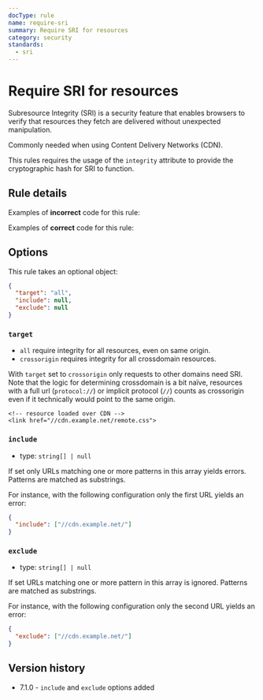 ```yaml
---
docType: rule
name: require-sri
summary: Require SRI for resources
category: security
standards:
  - sri
---
```


# Require SRI for resources

Subresource Integrity (SRI) is a security feature that enables browsers to
verify that resources they fetch are delivered without unexpected manipulation.

Commonly needed when using Content Delivery Networks (CDN).

This rules requires the usage of the `integrity` attribute to provide the
cryptographic hash for SRI to function.

## Rule details

Examples of **incorrect** code for this rule:

<validate name="incorrect" rules="require-sri">
    <script src="//cdn.example.net/jquery.min.js"></script>
</validate>

Examples of **correct** code for this rule:

<validate name="correct" rules="require-sri">
    <script src="//cdn.example.net/jquery.min.js" integrity="sha384-..."></script>
</validate>

## Options

This rule takes an optional object:

```json
{
  "target": "all",
  "include": null,
  "exclude": null
}
```

### `target`

- `all` require integrity for all resources, even on same origin.
- `crossorigin` requires integrity for all crossdomain resources.

With `target` set to `crossorigin` only requests to other domains need SRI. Note
that the logic for determining crossdomain is a bit naïve, resources with a full
url (`protocol://`) or implicit protocol (`//`) counts as crossorigin even if it
technically would point to the same origin.

<validate name="crossorigin" rules="require-sri" require-sri='{"target": "crossorigin"}'>
    <!--- local resource -->
    <link href="local.css">

    <!-- resource loaded over CDN -->
    <link href="//cdn.example.net/remote.css">

</validate>

### `include`

- type: `string[] | null`

If set only URLs matching one or more patterns in this array yields errors.
Patterns are matched as substrings.

For instance, with the following configuration only the first URL yields an error:

```json
{
  "include": ["//cdn.example.net/"]
}
```

<validate name="include-option" rules="require-sri" require-sri='{"include": ["//cdn.example.net/"]}'>
    <!-- matches included pattern, yields error -->
    <link href="//cdn.example.net/remote.css" />
    <!-- doesn't match, no error -->
    <link href="//static-assets.example.org/remote.css" />
</validate>

### `exclude`

- type: `string[] | null`

If set URLs matching one or more pattern in this array is ignored.
Patterns are matched as substrings.

For instance, with the following configuration only the second URL yields an error:

```json
{
  "exclude": ["//cdn.example.net/"]
}
```

<validate name="exclude-option" rules="require-sri" require-sri='{"exclude": ["//cdn.example.net/"]}'>
    <!-- doesn't match excluded pattern, yields error -->
    <link href="//cdn.example.net/remote.css">
    <!-- matches excluded pattern, no error -->
    <link href="//static-assets.example.org/remote.css">
</validate>

## Version history

- 7.1.0 - `include` and `exclude` options added
